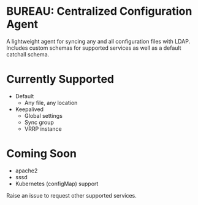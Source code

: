 # BUREAU: Centralized Configuration Agent

A lightweight agent for syncing any and all configuration files with LDAP. Includes custom schemas for supported services as well as a default catchall schema.

# Currently Supported
- Default
  - Any file, any location
- Keepalived
  - Global settings
  - Sync group
  - VRRP instance

# Coming Soon
- apache2
- sssd
- Kubernetes (configMap) support

Raise an issue to request other supported services.
